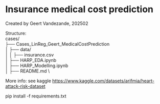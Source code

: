 # Insurance medical cost prediction

Created by Geert Vandezande, 202502



Structure:\
cases/ \
├── Cases_LinReg_Geert_MedicalCostPrediction \
│ ├── data/ \
│ │ ├──  insurance.csv \
│ ├── HARP_EDA.ipynb \
│ ├── HARP_Modelling.ipynb \
│ ├── README.md \


More info: see kaggle https://www.kaggle.com/datasets/arifmia/heart-attack-risk-dataset


pip install -f requirements.txt



